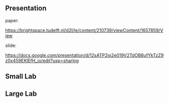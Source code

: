 ## Presentation ##

paper:

https://brightspace.tudelft.nl/d2l/le/content/210739/viewContent/1657859/View

slide:

https://docs.google.com/presentation/d/12sATP2io2e019V2TdOB8ufYkTzZ9z0x459EKlEfH_io/edit?usp=sharing

## Small Lab ##



## Large Lab ##






















